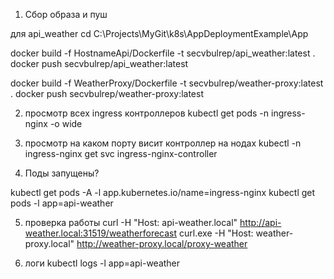 1) Сбор образа и пуш 

для api_weather cd C:\Projects\MyGit\k8s\AppDeploymentExample\App

docker build -f HostnameApi/Dockerfile -t secvbulrep/api_weather:latest .
docker push secvbulrep/api_weather:latest


docker build -f WeatherProxy/Dockerfile -t secvbulrep/weather-proxy:latest .
docker push secvbulrep/weather-proxy:latest


2) просмотр всех ingress   контроллеров
kubectl get pods -n ingress-nginx -o wide

3) просмотр на каком порту висит контроллер на нодах
kubectl -n ingress-nginx get svc ingress-nginx-controller

4. Поды запущены?

kubectl get pods -A -l app.kubernetes.io/name=ingress-nginx
kubectl get pods -l app=api-weather

5) проверка работы
curl -H "Host: api-weather.local" http://api-weather.local:31519/weatherforecast
curl.exe -H "Host: weather-proxy.local" http://weather-proxy.local/proxy-weather

8)  логи
 kubectl logs -l app=api-weather 


